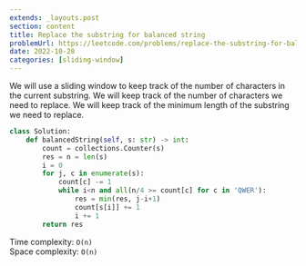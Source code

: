 ```yaml
---
extends: _layouts.post
section: content
title: Replace the substring for balanced string
problemUrl: https://leetcode.com/problems/replace-the-substring-for-balanced-string/
date: 2022-10-28
categories: [sliding-window]
---
```


We will use a sliding window to keep track of the number of characters in the current substring. We will keep track of the number of characters we need to replace. We will keep track of the minimum length of the substring we need to replace.

```python
class Solution:
    def balancedString(self, s: str) -> int:
        count = collections.Counter(s)
        res = n = len(s)
        i = 0
        for j, c in enumerate(s):
            count[c] -= 1
            while i<n and all(n/4 >= count[c] for c in 'QWER'):
                res = min(res, j-i+1)
                count[s[i]] += 1
                i += 1
        return res
```

Time complexity: `O(n)` <br/>
Space complexity: `O(n)`